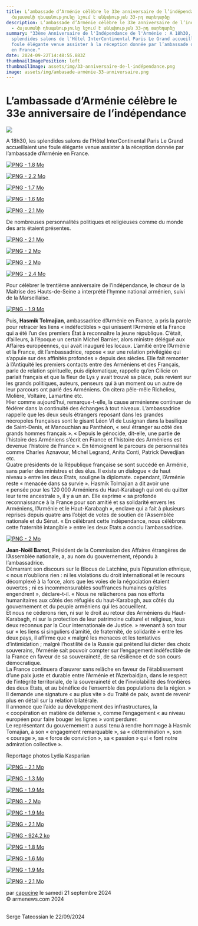 ```yaml
---
title: L’ambassade d’Arménie célèbre le 33e anniversaire de l’indépendance -
  Հայաստանի դեսպանությունը նշում է անկախության 33-րդ տարեդարձը
description: L’ambassade d’Arménie célèbre le 33e anniversaire de l’indépendance
  - Հայաստանի դեսպանությունը նշում է անկախության 33-րդ տարեդարձը
summary: "33ème Anniversaire de l'Indépendance de l'Arménie : A 18h30, les
  splendides salons de l’Hôtel InterContinental Paris Le Grand accueillaient une
  foule élégante venue assister à la réception donnée par l’ambassade d’Arménie
  en France."
date: 2024-09-22T14:48:55.883Z
thumbnailImagePosition: left
thumbnailImage: assets/img/33-anniversaire-de-l-indépendance.png
image: assets/img/ambasade-arménie-33-anniversaire.png
---
```

# L’ambassade d’Arménie célèbre le 33e anniversaire de l’indépendance

![](https://www.armenews.com/local/cache-gd2/a2/95a4d0156386ede5feac5fb4113a02.png)

A 18h30, les splendides salons de l’Hôtel InterContinental Paris Le Grand accueillaient une foule élégante venue assister à la réception donnée par l’ambassade d’Arménie en France.

[![PNG - 1.8 Mo](https://www.armenews.com/local/cache-vignettes/L670xH466/capture_d_e_cran_2024-09-21_a_09.08_26-5437f.png?1726904498)](https://www.armenews.com/IMG/png/9/5/a/capture_d_e_cran_2024-09-21_a_09.08_26.png "png/9/5/a/capture_d_e_cran_2024-09-21_a_09.08_26.png")

[![PNG - 2.2 Mo](https://www.armenews.com/local/cache-vignettes/L670xH418/capture_d_e_cran_2024-09-21_a_09_12.03-59d81.png?1726904499)](https://www.armenews.com/IMG/png/f/6/9/capture_d_e_cran_2024-09-21_a_09_12.03.png "png/f/6/9/capture_d_e_cran_2024-09-21_a_09_12.03.png")

[![PNG - 1.7 Mo](https://www.armenews.com/local/cache-vignettes/L670xH448/capture_d_e_cran_2024-09-21_a_09.14_28-70ea0.png?1726904499)](https://www.armenews.com/IMG/png/2/e/c/capture_d_e_cran_2024-09-21_a_09.14_28.png "png/2/e/c/capture_d_e_cran_2024-09-21_a_09.14_28.png")

[![PNG - 1.6 Mo](https://www.armenews.com/local/cache-vignettes/L670xH503/capture_d_e_cran_2024-09-21_a_09.07_04-a464b.png?1726904499)](https://www.armenews.com/IMG/png/b/9/b/capture_d_e_cran_2024-09-21_a_09.07_04.png "png/b/9/b/capture_d_e_cran_2024-09-21_a_09.07_04.png")

[![PNG - 2.1 Mo](https://www.armenews.com/local/cache-vignettes/L670xH439/capture_d_e_cran_2024-09-21_a_09.17_44-73f7b.png?1726904499)](https://www.armenews.com/IMG/png/4/5/4/capture_d_e_cran_2024-09-21_a_09.17_44.png "png/4/5/4/capture_d_e_cran_2024-09-21_a_09.17_44.png")

De nombreuses personnalités politiques et religieuses comme du monde des arts étaient présentes.

[![PNG - 2.1 Mo](https://www.armenews.com/local/cache-vignettes/L670xH452/capture_d_e_cran_2024-09-21_a_09.16_18-4e3f9.png?1726904499)](https://www.armenews.com/IMG/png/f/5/9/capture_d_e_cran_2024-09-21_a_09.16_18.png "png/f/5/9/capture_d_e_cran_2024-09-21_a_09.16_18.png")

[![PNG - 2 Mo](https://www.armenews.com/local/cache-vignettes/L670xH468/capture_d_e_cran_2024-09-21_a_09.00_42-d823a.png?1726904499)](https://www.armenews.com/IMG/png/e/c/f/capture_d_e_cran_2024-09-21_a_09.00_42.png "png/e/c/f/capture_d_e_cran_2024-09-21_a_09.00_42.png")

[![PNG - 2 Mo](https://www.armenews.com/local/cache-vignettes/L670xH426/capture_d_e_cran_2024-09-21_a_09.16_49-8517c.png?1726904499)](https://www.armenews.com/IMG/png/3/b/e/capture_d_e_cran_2024-09-21_a_09.16_49.png "png/3/b/e/capture_d_e_cran_2024-09-21_a_09.16_49.png")

[![PNG - 2.4 Mo](https://www.armenews.com/local/cache-vignettes/L670xH450/capture_d_e_cran_2024-09-21_a_09.25_17-aac83.png?1726904500)](https://www.armenews.com/IMG/png/9/0/3/capture_d_e_cran_2024-09-21_a_09.25_17.png "png/9/0/3/capture_d_e_cran_2024-09-21_a_09.25_17.png")

Pour célébrer le trentième anniversaire de l’indépendance, le chœur de la Maitrise des Hauts-de-Seine a interprété l’hymne national arménien, suivi de la Marseillaise.

[![PNG - 1.9 Mo](https://www.armenews.com/local/cache-vignettes/L670xH451/capture_d_e_cran_2024-09-21_a_09_13.00-517fc.png?1726904500)](https://www.armenews.com/IMG/png/8/8/8/capture_d_e_cran_2024-09-21_a_09_13.00.png "png/8/8/8/capture_d_e_cran_2024-09-21_a_09_13.00.png")

Puis, **Hasmik Tolmajian**, ambassadrice d’Arménie en France, a pris la parole pour retracer les liens « indéfectibles » qui unissent l’Arménie et la France qui a été l’un des premiers État à reconnaître la jeune république. C’était, d’ailleurs, à l’époque un certain Michel Barnier, alors ministre délégué aux Affaires européennes, qui avait inauguré les locaux. L’amitié entre l’Arménie et la France, dit l’ambassadrice, repose « sur une relation privilégiée qui s’appuie sur des affinités profondes » depuis des siècles. Elle fait remonter à l’Antiquité les premiers contacts entre des Arméniens et des Français, parle de relation spirituelle, puis diplomatique, rappelle qu’en Cilicie on parlait français et que la fleur de Lys y avait trouvé sa place, puis revient sur les grands politiques, auteurs, penseurs qui à un moment ou un autre de leur parcours ont parlé des Arméniens. On citera pêle-mêle Richelieu, Molière, Voltaire, Lamartine etc.\
Hier comme aujourd’hui, remarque-t-elle, la cause arménienne continuer de fédérer dans la continuité des échanges à tout niveaux. L’ambassadrice rappelle que les deux seuls étrangers reposant dans les grandes nécropoles françaises sont le gisant Léon VI de Lusignan dans la basilique de Saint-Denis, et Manouchian au Panthéon, « seul étranger au côté des grands hommes français ». « Depuis le génocide, dit-elle, une partie de l’histoire des Arméniens s’écrit en France et l’histoire des Arméniens est devenue l’histoire de France ». En témoignent le parcours de personnalités comme Charles Aznavour, Michel Legrand, Anita Conti, Patrick Devedjian etc.\
Quatre présidents de la République française se sont succédé en Arménie, sans parler des ministres et des élus. Il existe un dialogue « de haut niveau » entre les deux Etats, souligne la diplomate. cependant, l’Arménie reste « menacée dans sa survie ». Hasmik Tolmajian a dit avoir une « pensée pour les 120 000 Arméniens du Haut-Karabagh qui ont du quitter leur terre ancestrale », il y a un an. Elle exprime « sa profonde reconnaissance à la France pour son amitié et sa solidarité envers les Arméniens, l’Arménie et le Haut-Karabagh », enclave qui a fait à plusieurs reprises depuis quatre ans l’objet de votes de soutien de l’Assemblée nationale et du Sénat. « En célébrant cette indépendance, nous célébrons cette fraternité intangible » entre les deux Etats a conclu l’ambassadrice.

[![PNG - 2 Mo](https://www.armenews.com/local/cache-vignettes/L670xH442/capture_d_e_cran_2024-09-21_a_09.15_06-90e94.png?1726904500)](https://www.armenews.com/IMG/png/a/7/d/capture_d_e_cran_2024-09-21_a_09.15_06.png "png/a/7/d/capture_d_e_cran_2024-09-21_a_09.15_06.png")

**Jean-Noël Barrot**, Président de la Commission des Affaires étrangères de l’Assemblée nationale, a, au nom du gouvernement, répondu à l’ambassadrice.\
Démarrant son discours sur le Blocus de Latchine, puis l’épuration ethnique, « nous n’oublions rien : ni les violations du droit international et le recours décomplexé à la force, alors que les voies de la négociation étaient ouvertes ; ni es incommensurables souffrances humaines qu’elles engendrent », déclare-t-il. « Nous ne relâcherons pas nos efforts humanitaires aux côtés des réfugiés du haut-Karabagh, aux côtés du gouvernement et du peuple arméniens qui les accueillent.\
Et nous ne céderons rien, ni sur le droit au retour des Arméniens du Haut-Karabagh, ni sur la protection de leur patrimoine culturel et religieux, tous deux reconnus par la Cour internationale de Justice. » revenant à son tour sur « les liens si singuliers d’amitié, de fraternité, de solidarité » entre les deux pays, il affirme que « malgré les menaces et les tentatives d’intimidation ; malgré l’hostilité de la Russie qui prétend lui dicter des choix souverains, l’Arménie sait pouvoir compter sur l’engagement indéfectible de la France en faveur de sa souveraineté, de sa résilience et de son cours démocratique.\
La France continuera d’œuvrer sans relâche en faveur de l’établissement d’une paix juste et durable entre l’Arménie et l’Azerbaidjan, dans le respect de l’intégrité territoriale, de la souveraineté et de l’inviolabilité des frontières des deux Etats, et au bénéfice de l’ensemble des populations de la région. » Il demande une signature « au plus vite » du Traité de paix, avant de revenir plus en détail sur la relation bilatérale.\
Il annonce que l’aide au développement des infrastructures, la « coopération en matière de défense », comme l’engagement « au niveau européen pour faire bouger les lignes » vont perdurer.\
Le représentant du gouvernement a aussi tenu à rendre hommage à Hasmik Tomajian, à son « engagement remarquable », sa « détermination », son « courage », sa « force de conviction », sa « passion » qui « font notre admiration collective ».

Reportage photos Lydia Kasparian

[![PNG - 2.1 Mo](https://www.armenews.com/local/cache-vignettes/L670xH446/capture_d_e_cran_2024-09-21_a_09.09_22-ec449.png?1726904500)](https://www.armenews.com/IMG/png/5/c/3/capture_d_e_cran_2024-09-21_a_09.09_22.png "png/5/c/3/capture_d_e_cran_2024-09-21_a_09.09_22.png")

[![PNG - 1.3 Mo](https://www.armenews.com/local/cache-vignettes/L670xH749/capture_d_e_cran_2024-09-21_a_08.58_20-d2572.png?1726904500)](https://www.armenews.com/IMG/png/d/4/9/capture_d_e_cran_2024-09-21_a_08.58_20.png "png/d/4/9/capture_d_e_cran_2024-09-21_a_08.58_20.png")

[![PNG - 1.9 Mo](https://www.armenews.com/local/cache-vignettes/L670xH457/capture_d_e_cran_2024-09-21_a_09.05_40-79b23.png?1726904500)](https://www.armenews.com/IMG/png/a/9/5/capture_d_e_cran_2024-09-21_a_09.05_40.png "png/a/9/5/capture_d_e_cran_2024-09-21_a_09.05_40.png")

[![PNG - 2 Mo](https://www.armenews.com/local/cache-vignettes/L670xH464/capture_d_e_cran_2024-09-21_a_09.02_17-2a7b3.png?1726904501)](https://www.armenews.com/IMG/png/c/b/5/capture_d_e_cran_2024-09-21_a_09.02_17.png "png/c/b/5/capture_d_e_cran_2024-09-21_a_09.02_17.png")

[![PNG - 1.9 Mo](https://www.armenews.com/local/cache-vignettes/L670xH482/capture_d_e_cran_2024-09-21_a_08.58_49-bb4d9.png?1726904501)](https://www.armenews.com/IMG/png/4/8/3/capture_d_e_cran_2024-09-21_a_08.58_49.png "png/4/8/3/capture_d_e_cran_2024-09-21_a_08.58_49.png")

[![PNG - 2.1 Mo](https://www.armenews.com/local/cache-vignettes/L670xH466/capture_d_e_cran_2024-09-21_a_09.06_48-97f2a.png?1726904501)](https://www.armenews.com/IMG/png/c/a/4/capture_d_e_cran_2024-09-21_a_09.06_48.png "png/c/a/4/capture_d_e_cran_2024-09-21_a_09.06_48.png")

[![PNG - 924.2 ko](https://www.armenews.com/local/cache-vignettes/L584xH867/capture_d_e_cran_2024-09-21_a_09.00_27-59a40.png?1726904501)](https://www.armenews.com/IMG/png/4/5/4/capture_d_e_cran_2024-09-21_a_09.00_27.png "png/4/5/4/capture_d_e_cran_2024-09-21_a_09.00_27.png")

[![PNG - 1.8 Mo](https://www.armenews.com/local/cache-vignettes/L670xH454/capture_d_e_cran_2024-09-21_a_09.11_09-7ae50.png?1726904501)](https://www.armenews.com/IMG/png/d/c/3/capture_d_e_cran_2024-09-21_a_09.11_09.png "png/d/c/3/capture_d_e_cran_2024-09-21_a_09.11_09.png")

[![PNG - 1.6 Mo](https://www.armenews.com/local/cache-vignettes/L670xH595/capture_d_e_cran_2024-09-21_a_09.13_23-98373.png?1726904501)](https://www.armenews.com/IMG/png/e/e/9/capture_d_e_cran_2024-09-21_a_09.13_23.png "png/e/e/9/capture_d_e_cran_2024-09-21_a_09.13_23.png")

[![PNG - 1.9 Mo](https://www.armenews.com/local/cache-vignettes/L670xH445/capture_d_e_cran_2024-09-21_a_09.00_57-ef9d9.png?1726904501)](https://www.armenews.com/IMG/png/9/5/f/capture_d_e_cran_2024-09-21_a_09.00_57.png "png/9/5/f/capture_d_e_cran_2024-09-21_a_09.00_57.png")

[![PNG - 2.1 Mo](https://www.armenews.com/local/cache-vignettes/L670xH455/capture_d_e_cran_2024-09-21_a_09.06_21-72d6f.png?1726904502)](https://www.armenews.com/IMG/png/2/2/d/capture_d_e_cran_2024-09-21_a_09.06_21.png "png/2/2/d/capture_d_e_cran_2024-09-21_a_09.06_21.png")

par [capucine](https://www.armenews.com/spip.php?page=auteur&id_auteur=541) le samedi 21 septembre 2024\
© armenews.com 2024

\
S﻿erge Tateossian le 22/09/2024